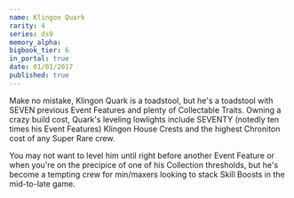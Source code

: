 ```yaml
---
name: Klingon Quark
rarity: 4
series: ds9
memory_alpha:
bigbook_tier: 6
in_portal: true
date: 01/01/2017
published: true
---
```


Make no mistake, Klingon Quark is a toadstool, but he's a toadstool with SEVEN previous Event Features and plenty of Collectable Traits. Owning a crazy build cost, Quark's leveling lowlights include SEVENTY (notedly ten times his Event Features) Klingon House Crests and the highest Chroniton cost of any Super Rare crew.

You may not want to level him until right before another Event Feature or when you're on the precipice of one of his Collection thresholds, but he's become a tempting crew for min/maxers looking to stack Skill Boosts in the mid-to-late game.
